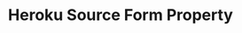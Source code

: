 ---
# -------------------------- #
#        CONTENT TYPE        #
# -------------------------- #

content-type: "api-form"
form-type: "source"
key: "source-form-properties-heroku-object"


# -------------------------- #
#        OBJECT INFO         #
# -------------------------- #

title: "Heroku Source Form Property"
api-type: "heroku_pg"
display-name: "Heroku"

source-type: "database"
docs-name: "heroku"
db-type: "postgres"

description: ""


# -------------------------- #
#      OBJECT ATTRIBUTES     #
# -------------------------- #

uses-common-fields: true
## See these fields in _data/connect/common/database-sources.yml > all-databases
## This object will also list the fields in the `postgres` list ^
---